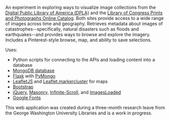 An experiment in exploring ways to visualize image collections from the <a href="http://dp.la">Digital
Public Library of America (DPLA)</a> and the <a href="http://www.loc.gov/pictures">Library of Congress Prints and 
Photographs Online Catalog</a>. Both sites provide access to a wide range of images across time and geography. 
Retrieves metadata about images of catastrophes--specifically, natural disasters such as floods and earthquakes--and provides ways to browse and explore the imagery. Includes a Pinterest-style browse, map, and ability to save selections. 

Uses:
* Python scripts for connecting to the APIs and loading content into a database
* <a href="http://www.mongodb.org/">MongoDB database</a>
* <a href="http://flask.pocoo.org/docs/0.10/">Flask</a> with <a href="https://flask-pymongo.readthedocs.org/en/latest/">PyMongo</a>
* <a href="http://leafletjs.com/">LeafletJS</a> and <a href="https://github.com/Leaflet/Leaflet.markercluster">Leaflet.markercluster</a> for maps
* <a href="http://getbootstrap.com/">Bootstrap</a>
* <a href="http://jquery.com/">jQuery</a>, <a href="http://masonry.desandro.com/">Masonry</a>, <a href="https://github.com/infinite-scroll/infinite-scroll">Infinite-Scroll</a>, and <a href="http://imagesloaded.desandro.com/">ImagesLoaded</a>
* <a href="http://www.google.com/fonts">Google Fonts</a>

This web application was created during a three-month research leave from the George Washington University Libraries and is a work in progress. 
 

 
